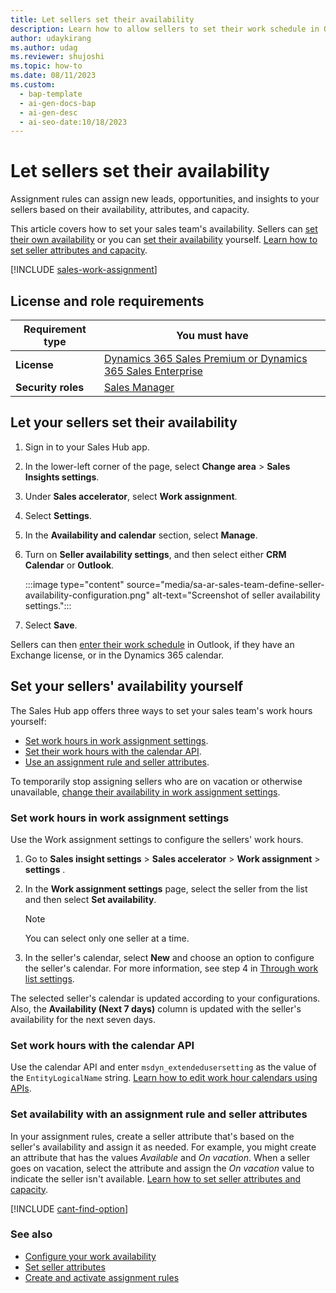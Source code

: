 ```yaml
---
title: Let sellers set their availability
description: Learn how to allow sellers to set their work schedule in Outlook or the CRM calendar in Dynamics 365 Sales. You can also set their availability yourself.
author: udaykirang
ms.author: udag
ms.reviewer: shujoshi
ms.topic: how-to
ms.date: 08/11/2023
ms.custom:
  - bap-template
  - ai-gen-docs-bap
  - ai-gen-desc
  - ai-seo-date:10/18/2023
---
```


# Let sellers set their availability

Assignment rules can assign new leads, opportunities, and insights to your sellers based on their availability, attributes, and capacity.

This article covers how to set your sales team's availability. Sellers can [set their own availability](#let-your-sellers-set-their-availability) or you can [set their availability](#set-your-sellers-availability-yourself) yourself. [Learn how to set seller attributes and capacity](./wa-manage-seller-attributes.md).

[!INCLUDE [sales-work-assignment](../includes/sales-work-assignment.md)]

## License and role requirements

| Requirement type | You must have |
|-----------------------|---------|
| **License** | [Dynamics 365 Sales Premium or Dynamics 365 Sales Enterprise](https://dynamics.microsoft.com/sales/pricing/) |
| **Security roles** | [Sales Manager](security-roles-for-sales.md) |

## Let your sellers set their availability

1. Sign in to your Sales Hub app.

1. In the lower-left corner of the page, select **Change area** > **Sales Insights settings**.

1. Under **Sales accelerator**, select **Work assignment**.

1. Select **Settings**.

1. In the **Availability and calendar** section, select **Manage**.

1. Turn on **Seller availability settings**, and then select either **CRM Calendar** or **Outlook**.

    :::image type="content" source="media/sa-ar-sales-team-define-seller-availability-configuration.png" alt-text="Screenshot of seller availability settings.":::

1. Select **Save**.

Sellers can then [enter their work schedule](./personalize-sales-accelerator.md#configure-your-work-availability) in Outlook, if they have an Exchange license, or in the Dynamics 365 calendar.

## Set your sellers' availability yourself

The Sales Hub app offers three ways to set your sales team's work hours yourself:

- [Set work hours in work assignment settings](#set-work-hours-in-work-assignment-settings).
- [Set their work hours with the calendar API](#set-work-hours-with-the-calendar-api).
- [Use an assignment rule and seller attributes](#set-availability-with-an-assignment-rule-and-seller-attributes).

To temporarily stop assigning sellers who are on vacation or otherwise unavailable, [change their availability in work assignment settings](./wa-work-assignment-manage-settings.md#stop-assigning-work-to-sellers).

### Set work hours in work assignment settings

Use the Work assignment settings to configure the sellers' work hours.

1. Go to **Sales insight settings** > **Sales accelerator** > **Work assignment** > **settings** .

1. In the **Work assignment settings** page, select the seller from the list and then select **Set availability**.

    >[!NOTE]
    >You can select only one seller at a time.

1. In the seller's calendar, select **New** and choose an option to configure the seller's calendar. For more information, see step 4 in [Through work list settings](personalize-sales-accelerator.md#through-work-list-settings).

The selected seller's calendar is updated according to your configurations. Also, the **Availability (Next 7 days)** column is updated with the seller's availability for the next seven days.

### Set work hours with the calendar API

Use the calendar API and enter `msdyn_extendedusersetting` as the value of the `EntityLogicalName` string. [Learn how to edit work hour calendars using APIs](/dynamics365/field-service/field-service-work-hours-calendar-api).

### Set availability with an assignment rule and seller attributes

In your assignment rules, create a seller attribute that's based on the seller's availability and assign it as needed. For example, you might create an attribute that has the values *Available* and *On vacation*. When a seller goes on vacation, select the attribute and assign the *On vacation* value to indicate the seller isn't available. [Learn how to set seller attributes and capacity](./wa-manage-seller-attributes.md).

[!INCLUDE [cant-find-option](../includes/cant-find-option.md)]

### See also

- [Configure your work availability](personalize-sales-accelerator.md#configure-your-work-availability)
- [Set seller attributes](./wa-manage-seller-attributes.md)
- [Create and activate assignment rules](./wa-create-and-activate-assignment-rule.md)
